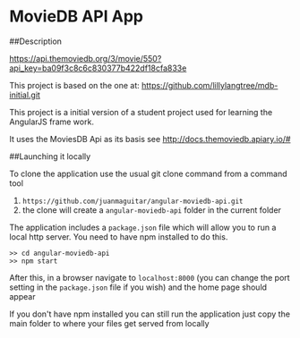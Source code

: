# MovieDB API App

##Description 

https://api.themoviedb.org/3/movie/550?api_key=ba09f3c8c6c830377b422df18cfa833e

This project is based on the one at: https://github.com/lillylangtree/mdb-initial.git

This project is a initial version of a student project used for
learning the AngularJS frame work.

It uses the MoviesDB Api as its basis see http://docs.themoviedb.apiary.io/#

##Launching it locally

To clone the application use the usual git clone command from a command tool

1. `https://github.com/juanmaguitar/angular-moviedb-api.git`
2. the clone will create a `angular-moviedb-api` folder in the current folder

The application includes a `package.json` file which will allow you to run a 
local http server. You need to have npm installed to do this.

    >> cd angular-moviedb-api
    >> npm start

After this, in a browser navigate to `localhost:8000` (you can change the port setting in the `package.json` file if you wish) and the home page should appear

If you don't have npm installed you can still run the application just
copy the main folder to where your files get served from locally